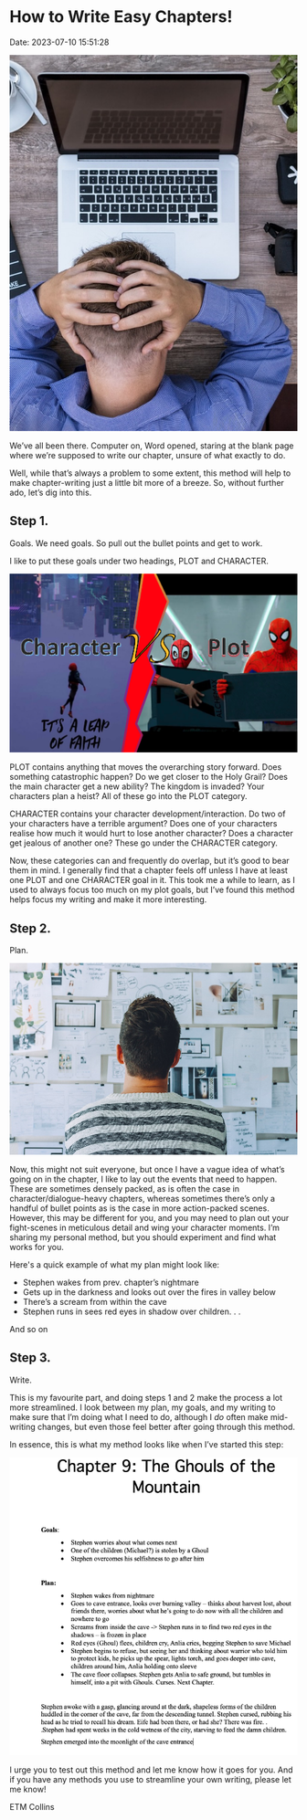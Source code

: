 # How to Write Easy Chapters!

Date: 2023-07-10 15:51:28

![](images/blogger-ge3e25c71d_1280.jpg)

We’ve all been there. Computer on, Word opened, staring at the blank page where we’re supposed to write our chapter, unsure of what exactly to do. 

Well, while that’s always a problem to some extent, this method will help to make chapter-writing just a little bit more of a breeze. So, without further ado, let’s dig into this.

## Step 1.

Goals. We need goals. So pull out the bullet points and get to work.

I like to put these goals under two headings, PLOT and CHARACTER.

![](images/screenshot-2023-07-10-at-15.48.46.png)

PLOT contains anything that moves the overarching story forward. Does something catastrophic happen? Do we get closer to the Holy Grail? Does the main character get a new ability? The kingdom is invaded? Your characters plan a heist? All of these go into the PLOT category.

CHARACTER contains your character development/interaction. Do two of your characters have a terrible argument? Does one of your characters realise how much it would hurt to lose another character? Does a character get jealous of another one? These go under the CHARACTER category.

Now, these categories can and frequently do overlap, but it’s good to bear them in mind. I generally find that a chapter feels off unless I have at least one PLOT and one CHARACTER goal in it. This took me a while to learn, as I used to always focus too much on my plot goals, but I’ve found this method helps focus my writing and make it more interesting.

## Step 2.

Plan. 

![](images/image-12.png)

Now, this might not suit everyone, but once I have a vague idea of what’s going on in the chapter, I like to lay out the events that need to happen. These are sometimes densely packed, as is often the case in character/dialogue-heavy chapters, whereas sometimes there’s only a handful of bullet points as is the case in more action-packed scenes. However, this may be different for you, and you may need to plan out your fight-scenes in meticulous detail and wing your character moments. I’m sharing my personal method, but you should experiment and find what works for you.

Here's a quick example of what my plan might look like:

  * Stephen wakes from prev. chapter’s nightmare
  * Gets up in the darkness and looks out over the fires in valley below
  * There’s a scream from within the cave
  * Stephen runs in sees red eyes in shadow over children. . .



And so on

## Step 3.

Write.

This is my favourite part, and doing steps 1 and 2 make the process a lot more streamlined. I look between my plan, my goals, and my writing to make sure that I’m doing what I need to do, although I _do_  often make mid-writing changes, but even those feel better after going through this method.

In essence, this is what my method looks like when I’ve started this step:

![](images/screenshot-2023-07-10-at-16.04.17.png)

I urge you to test out this method and let me know how it goes for you. And if you have any methods you use to streamline your own writing, please let me know!

ETM Collins
